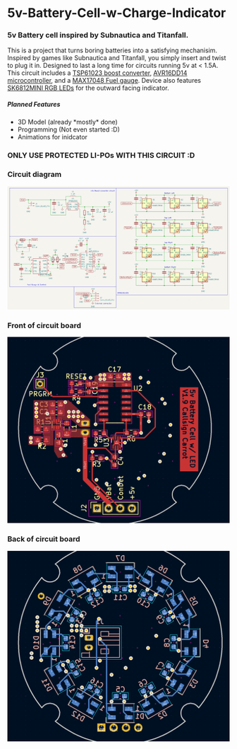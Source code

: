 # 5v-Battery-Cell-w-Charge-Indicator
<h3>5v Battery cell inspired by Subnautica and Titanfall.</h3>

<p>This is a project that turns boring batteries into a satisfying mechanisim. Inspired by games like Subnautica and Titanfall, you simply insert and twist to plug it in. Designed to last a long time for circuits running 5v at < 1.5A. This circuit includes a <a href="https://www.ti.com/lit/ds/symlink/tps61023.pdf?HQS=dis-dk-null-digikeymode-dsf-pf-null-wwe&ts=1617863529482">TSP61023 boost converter</a>, <a href="https://www.mouser.com/datasheet/2/268/AVR32_16DD20_14_Prel_DataSheet_DS40002413-2997818.pdf">AVR16DD14 microcontroller</a>, and a <a href="https://www.analog.com/media/en/technical-documentation/data-sheets/MAX17048-MAX17049.pdf">MAX17048 Fuel gauge</a>. Device also features <a href="https://cdn-shop.adafruit.com/product-files/2686/SK6812MINI_REV.01-1-2.pdf">SK6812MINI RGB LEDs</a> for the outward facing indicator.</p>
<h5>Planned Features</h5>
<ul>
  <li>3D Model (already *mostly* done)</li>
  <li>Programming (Not even started :D)</li>
  <li>Animations for inidcator</li>
</ul>
<h3>ONLY USE PROTECTED LI-POs WITH THIS CIRCUIT :D</h3>
<div>
<h3>Circuit diagram</h3>
<img src="Pictures/Schematic.png" alt="Circuit schematic">
<h3>Front of circuit board</h3>
<img src="Pictures/Front-Copper.png" alt="Front of circuit board">
<h3>Back of circuit board</h3>
<img src="Pictures/Back-Copper.png" alt="Back of circuit board">
</div>